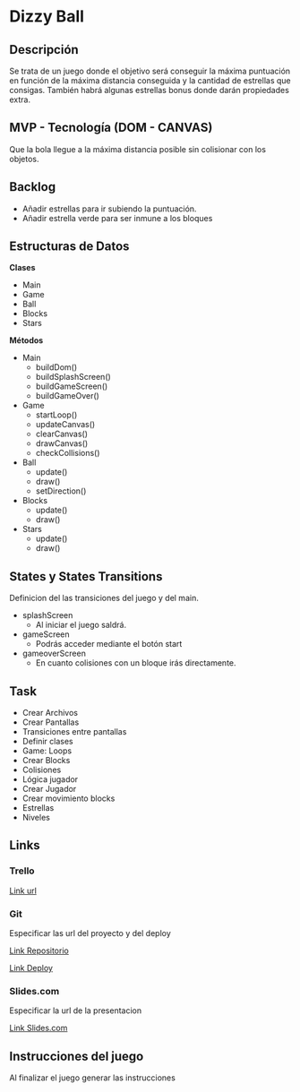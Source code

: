 # Dizzy Ball

## Descripción

Se trata de un juego donde el objetivo será conseguir la máxima puntuación en función de la máxima distancia conseguida y la cantidad de estrellas que consigas. También habrá algunas estrellas bonus donde darán propiedades extra.

## MVP - Tecnología (DOM - CANVAS)

Que la bola llegue a la máxima distancia posible sin colisionar con los objetos.

## Backlog

- Añadir estrellas para ir subiendo la puntuación.
- Añadir estrella verde para ser inmune a los bloques

## Estructuras de Datos

**Clases**

- Main
- Game
- Ball
- Blocks
- Stars

**Métodos**

- Main
  - buildDom()
  - buildSplashScreen()
  - buildGameScreen()
  - buildGameOver()
- Game
  - startLoop()
  - updateCanvas()
  - clearCanvas()
  - drawCanvas()
  - checkCollisions()
- Ball
  - update()
  - draw()
  - setDirection()
- Blocks
  - update()
  - draw()
- Stars
  - update()
  - draw()

## States y States Transitions

Definicion del las transiciones del juego y del main.

- splashScreen
  - Al iniciar el juego saldrá.
- gameScreen
  - Podrás acceder mediante el botón start
- gameoverScreen
  - En cuanto colisiones con un bloque irás directamente.

## Task

- Crear Archivos
- Crear Pantallas
- Transiciones entre pantallas
- Definir clases
- Game: Loops
- Crear Blocks
- Colisiones
- Lógica jugador
- Crear Jugador
- Crear movimiento blocks
- Estrellas
- Niveles

## Links

### Trello

[Link url](https://trello.com)

### Git

Especificar las url del proyecto y del deploy

[Link Repositorio](http://github.com)

[Link Deploy](http://github.com)

### Slides.com

Especificar la url de la presentacion

[Link Slides.com](http://slides.com)

## Instrucciones del juego 

Al finalizar el juego generar las instrucciones